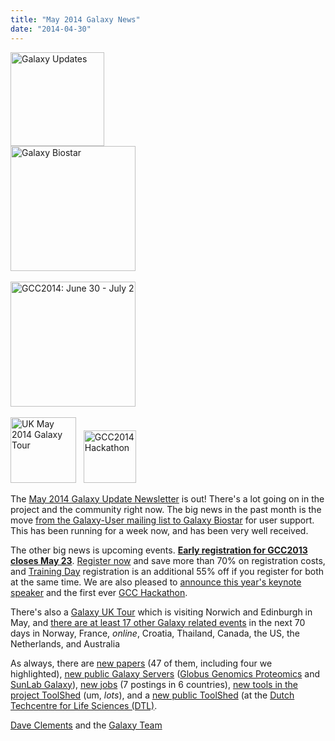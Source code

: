 ```yaml
---
title: "May 2014 Galaxy News"
date: "2014-04-30"
---
```

<div class='left'>
<a href='/src/galaxy-updates/2014-05/index.md'><img src="/src/images/logos/GalaxyUpdate200.png" alt="Galaxy Updates" width=150 /></a></div>
<div class='right'>
<a href='/src/galaxy-updates/2014-05/index.md#galaxy-biostar'><img src="/src/images/logos/GalaxyBiostar.png" alt="Galaxy Biostar" width="200" /></a><br /><br />
<a href='/src/galaxy-updates/2014-05/index.md#early-registration-closes-may-23'><img src="/src/images/logos/GCC2014LogoWide200.png" alt="GCC2014: June 30 - July 2" width="200" /></a><br /><br />
<a href='/src/galaxy-updates/2014-05/index.md#uk-may-2014-galaxy-tour'><img src="/src/images/logos/UKMay2014Tour.png" alt="UK May 2014 Galaxy Tour" width="105px" /></a> &nbsp;
<a href='/src/galaxy-updates/2014-05/index.md#galaxy-hackathon-at-gcc2014'><img src="/src/images/logos/GCC2014HackLogoSquare.png" alt="GCC2014 Hackathon" width="84" /></a> 
</div>

The [May 2014 Galaxy Update Newsletter](/src/galaxy-updates/2014-05/index.md) is out!  There's a lot going on in the project and the community right now.  The big news in the past month is the move [from the Galaxy-User mailing list to Galaxy Biostar](/src/galaxy-updates/2014-05/index.md#galaxy-biostar) for user support.  This has been running for a week now, and has been very well received.  

The other big news is upcoming events.  **[Early registration for GCC2013 closes May 23](/src/galaxy-updates/2014-05/index.md#gcc2014-june-30---july-2-baltimore)**.  [Register now](/src/events/gcc2014/register/index.md) and save more than 70% on registration costs, and [Training Day](/src/events/gcc2014/training-day/index.md) registration is an additional 55% off if you register for both at the same time.  We are also pleased to [announce this year's keynote speaker](/src/galaxy-updates/2014-05/index.md#keynote-speaker-steven-salzberg) and the first ever [GCC Hackathon](/src/galaxy-updates/2014-05/index.md#galaxy-hackathon-at-gcc2014).  

There's also a [Galaxy UK Tour](/src/galaxy-updates/2014-05/index.md#uk-may-2014-galaxy-tour) which is visiting Norwich and Edinburgh in May, and [there are at least 17 other Galaxy related events](/src/galaxy-updates/2014-05/index.md#other-events) in the next 70 days in Norway, France, *online*, Croatia, Thailand, Canada, the US, the Netherlands, and Australia

As always, there are [new papers](/src/galaxy-updates/2014-05/index.md#new-papers) (47 of them, including four we highlighted), [new public Galaxy Servers](/src/galaxy-updates/2014-05/index.md#new-public-servers) ([Globus Genomics Proteomics](/src/galaxy-updates/2014-05/index.md#globus-genomics-proteomics) and [SunLab Galaxy](/src/galaxy-updates/2014-05/index.md#sunlab)), [new jobs](/src/galaxy-updates/2014-05/index.md#whos-hiring) (7 postings in 6 countries), [new tools in the project ToolShed](/src/galaxy-updates/2014-05/index.md#galaxy_project_toolshed_new_repositories) (um, *lots*), and a [new public ToolShed](/src/galaxy-updates/2014-05/index.md#new-public-toolsheds) (at the [Dutch Techcentre for Life Sciences (DTL)](http://www.dtls.nl/dtl/).

[Dave Clements](/src/people/dave-clements/index.md) and the [Galaxy Team](/src/galaxy-team/index.md)
